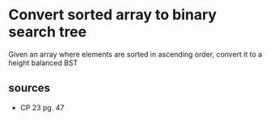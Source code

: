 # Convert sorted array to binary search tree
Given an array where elements are sorted in ascending order, convert it to a height balanced BST

## sources
  - CP 23 pg. 47
